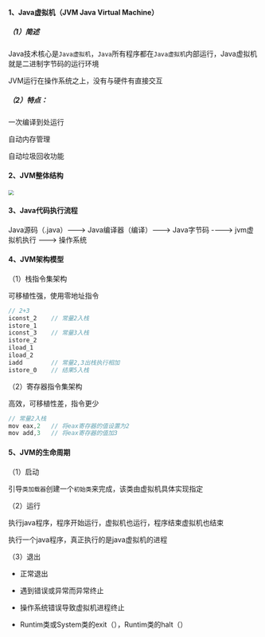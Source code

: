 #### 1、Java虚拟机（JVM Java Virtual Machine）

##### （1）简述

Java技术核心是`Java虚拟机`，`Java`所有程序都在`Java虚拟机`内部运行，Java虚拟机就是二进制字节码的运行环境

JVM运行在操作系统之上，没有与硬件有直接交互

##### （2）特点：

一次编译到处运行

自动内存管理

自动垃圾回收功能



#### 2、JVM整体结构

#### <img src="E:/project/spring-application/java-senior-pro/resource/JVM结构.png" style="zoom:67%;" />





#### 3、Java代码执行流程

Java源码（.java）---> Java编译器（编译）---> Java字节码 ----> jvm虚拟机执行 --->  操作系统



#### 4、JVM架构模型

（1）栈指令集架构

可移植性强，使用零地址指令

```c++
// 2+3
iconst_2	// 常量2入栈
istore_1
iconst_3	// 常量3入栈
istore_2
iload_1
iload_2
iadd		// 常量2,3出栈执行相加
istore_0	// 结果5入栈
```

（2）寄存器指令集架构

高效，可移植性差，指令更少

```java
// 常量2入栈
mov eax,2	// 将eax寄存器的值设置为2
mov add,3	// 将eax寄存器的值加3
```





#### 5、JVM的生命周期

（1）启动

引导`类加载器`创建一个`初始类`来完成，该类由虚拟机具体实现指定

（2）运行

执行java程序，程序开始运行，虚拟机也运行，程序结束虚拟机也结束

执行一个java程序，真正执行的是java虚拟机的进程

（3）退出

* 正常退出

* 遇到错误或异常而异常终止

* 操作系统错误导致虚拟机进程终止

* Runtim类或System类的exit（），Runtim类的halt（）





